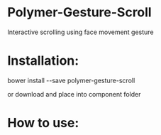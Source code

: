 Polymer-Gesture-Scroll
======================

Interactive scrolling using face movement gesture


Installation:
=============

bower install --save polymer-gesture-scroll

or download and place into component folder


How to use:
===========

<code>
  <link rel="import" href="polymer-gesture-scroll.html">
  
  <polymer-gesture-scroll></polymer-gesture-scroll>
</code>
